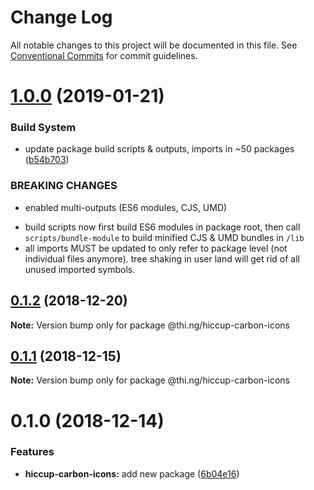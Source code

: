 # Change Log

All notable changes to this project will be documented in this file.
See [Conventional Commits](https://conventionalcommits.org) for commit guidelines.

# [1.0.0](https://github.com/thi-ng/umbrella/compare/@thi.ng/hiccup-carbon-icons@0.1.2...@thi.ng/hiccup-carbon-icons@1.0.0) (2019-01-21)


### Build System

* update package build scripts & outputs, imports in ~50 packages ([b54b703](https://github.com/thi-ng/umbrella/commit/b54b703))


### BREAKING CHANGES

* enabled multi-outputs (ES6 modules, CJS, UMD)

- build scripts now first build ES6 modules in package root, then call
  `scripts/bundle-module` to build minified CJS & UMD bundles in `/lib`
- all imports MUST be updated to only refer to package level
  (not individual files anymore). tree shaking in user land will get rid of
  all unused imported symbols.





## [0.1.2](https://github.com/thi-ng/umbrella/compare/@thi.ng/hiccup-carbon-icons@0.1.1...@thi.ng/hiccup-carbon-icons@0.1.2) (2018-12-20)

**Note:** Version bump only for package @thi.ng/hiccup-carbon-icons





## [0.1.1](https://github.com/thi-ng/umbrella/compare/@thi.ng/hiccup-carbon-icons@0.1.0...@thi.ng/hiccup-carbon-icons@0.1.1) (2018-12-15)

**Note:** Version bump only for package @thi.ng/hiccup-carbon-icons





# 0.1.0 (2018-12-14)


### Features

* **hiccup-carbon-icons:** add new package ([6b04e16](https://github.com/thi-ng/umbrella/commit/6b04e16))
